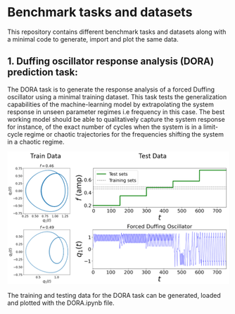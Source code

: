 # Benchmark tasks and datasets

This repository contains different benchmark tasks and datasets along with a minimal code to generate, import and plot the same data.

## 1. Duffing oscillator response analysis (DORA) prediction task:

The DORA task is to generate the response analysis of a forced Duffing oscillator using a minimal training dataset. This task tests the generalization capabilities of the machine-learning model by extrapolating the system response in unseen parameter regimes i.e frequency in this case. The best working model should be able to qualitatively capture the system response for instance, of the exact number of cycles when the system is in a limit-cycle regime or chaotic trajectories for the frequencies shifting the system in a chaotic regime.  

<p align="center">
<img src="https://github.com/maneesh51/Benchmark-Tasks/blob/bb41fa278823815ca984b40db618be6f6e0459e3/DORA_3.png">
</p>

The training and testing data for the DORA task can be generated, loaded and plotted with the DORA.ipynb file. 
